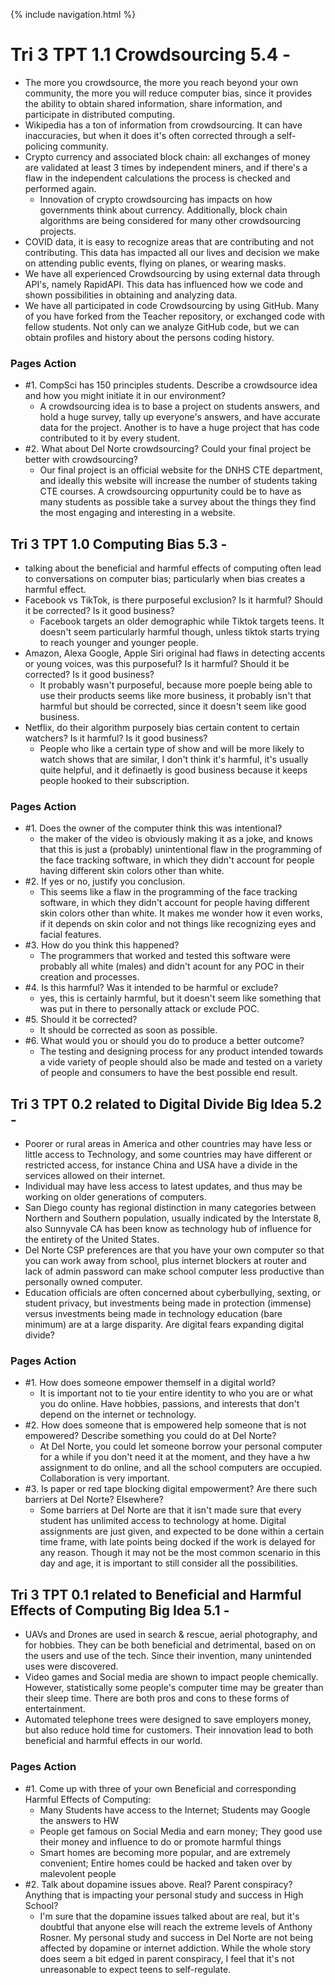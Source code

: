 {% include navigation.html %}


# Tri 3 TPT 1.1 Crowdsourcing 5.4 -
- The more you crowdsource, the more you reach beyond your own community, the more you will reduce computer bias, since it provides the ability to obtain shared information, share information, and participate in distributed computing.
- Wikipedia has a ton of information from crowdsourcing. It can have inaccuracies, but when it does it's often corrected through a self-policing community.
- Crypto currency and associated block chain: all exchanges of money are validated at least 3 times by independent miners, and if there's a flaw in the independent calculations the process is checked and performed again. 
  - Innovation of crypto crowdsourcing has impacts on how governments think about currency. Additionally, block chain algorithms are being considered for many other crowdsourcing projects.
- COVID data, it is easy to recognize areas that are contributing and not contributing. This data has impacted all our lives and decision we make on attending public events, flying on planes, or wearing masks. 
- We have all experienced Crowdsourcing by using external data through API's, namely RapidAPI. This data has influenced how we code and shown possibilities in obtaining and analyzing data.
- We have all participated in code Crowdsourcing by using GitHub. Many of you have forked from the Teacher repository, or exchanged code with fellow students. Not only can we analyze GitHub code, but we can obtain profiles and history about the persons coding history. 
### Pages Action
- #1. CompSci has 150 principles students. Describe a crowdsource idea and how you might initiate it in our environment?
  - A crowdsourcing idea is to base a project on students answers, and hold a huge survey, tally up everyone's answers, and have accurate data for the project. Another is to have a huge project that has code contributed to it by every student.
- #2. What about Del Norte crowdsourcing? Could your final project be better with crowdsourcing?
  - Our final project is an official website for the DNHS CTE department, and ideally this website will increase the number of students taking CTE courses. A crowdsourcing oppurtunity could be to have as many students as possible take a survey about the things they find the most engaging and interesting in a website.


## Tri 3 TPT 1.0 Computing Bias 5.3 -
- talking about the beneficial and harmful effects of computing often lead to conversations on computer bias; particularly when bias creates a harmful effect.
- Facebook vs TikTok, is there purposeful exclusion? Is it harmful? Should it be corrected? Is it good business?
  - Facebook targets an older demographic while Tiktok targets teens. It doesn't seem particularly harmful though, unless tiktok starts trying to reach younger and younger people.
- Amazon, Alexa Google, Apple Siri original had flaws in detecting accents or young voices, was this purposeful? Is it harmful? Should it be corrected? Is it good business?
  - It probably wasn't purposeful, because more poeple being able to use their products seems like more business, it probably isn't that harmful but should be corrected, since it doesn't seem like good business.
- Netflix, do their algorithm purposely bias certain content to certain watchers? Is it harmful? Is it good business?
  - People who like a certain type of show and will be more likely to watch shows that are similar, I don't think it's harmful, it's usually quite helpful, and it definaetly is good business because it keeps people hooked to their subscription.
### Pages Action
- #1. Does the owner of the computer think this was intentional?
  - the maker of the video is obviously making it as a joke, and knows that this is just a (probably) unintentional flaw in the programming of the face tracking software, in which they didn't account for people having different skin colors other than white. 
- #2. If yes or no, justify you conclusion.
  - This seems like a flaw in the programming of the face tracking software, in which they didn't account for people having different skin colors other than white. It makes me wonder how it even works, if it depends on skin color and not things like recognizing eyes and facial features.
- #3. How do you think this happened?
  - The programmers that worked and tested this software were probably all white (males) and didn't acount for any POC in their creation and processes.
- #4. Is this harmful? Was it intended to be harmful or exclude?
  - yes, this is certainly harmful, but it doesn't seem like something that was put in there to personally attack or exclude POC.
- #5. Should it be corrected?
  - It should be corrected as soon as possible.
- #6. What would you or should you do to produce a better outcome?
  - The testing and designing process for any product intended towards a vide variety of people should also be made and tested on a variety of people and consumers to have the best possible end result.


## Tri 3 TPT 0.2 related to Digital Divide Big Idea 5.2 -
- Poorer or rural areas in America and other countries may have less or little access to Technology, and some countries may have different or restricted access, for instance China and USA have a divide in the services allowed on their internet.
- Individual may have less access to latest updates, and thus may be working on older generations of computers.
- San Diego county has regional distinction in many categories between Northern and Southern population, usually indicated by the Interstate 8, also Sunnyvale CA has been know as technology hub of influence for the entirety of the United States.
- Del Norte CSP preferences are that you have your own computer so that you can work away from school, plus internet blockers at router and lack of admin password can make school computer less productive than personally owned computer.
- Education officials are often concerned about cyberbullying, sexting, or student privacy, but investments being made in protection (immense) versus investments being made in technology education (bare minimum) are at a large disparity. Are digital fears expanding digital divide?
### Pages Action
- #1. How does someone empower themself in a digital world?
  - It is important not to tie your entire identity to who you are or what you do online. Have hobbies, passions, and interests that don't depend on the internet or technology.
- #2. How does someone that is empowered help someone that is not empowered? Describe something you could do at Del Norte?
  - At Del Norte, you could let someone borrow your personal computer for a while if you don't need it at the moment, and they have a hw assignment to do online, and all the school computers are occupied. Collaboration is very important.
- #3. Is paper or red tape blocking digital empowerment? Are there such barriers at Del Norte? Elsewhere?
  - Some barriers at Del Norte are that it isn't made sure that every student has unlimited access to technology at home. Digital assignments are just given, and expected to be done within a certain time frame, with late points being docked if the work is delayed for any reason. Though it may not be the most common scenario in this day and age, it is important to still consider all the possibilities.


## Tri 3 TPT 0.1 related to Beneficial and Harmful Effects of Computing Big Idea 5.1 -
- UAVs and Drones are used in search & rescue, aerial photography, and for hobbies. They can be both beneficial and detrimental, based on on the users and use of the tech. Since their invention, many unintended uses were discovered.
- Video games and Social media are shown to impact people chemically. However, statistically some people's computer time may be greater than their sleep time. There are both pros and cons to these forms of entertainment.
- Automated telephone trees were designed to save employers money, but also reduce hold time for customers. Their innovation lead to both beneficial and harmful effects in our world.
### Pages Action
- #1. Come up with three of your own Beneficial and corresponding Harmful Effects of Computing:
  - Many Students have access to the Internet; Students may Google the answers to HW
  - People get famous on Social Media and earn money; They good use their money and influence to do or promote harmful things
  - Smart homes are becoming more popular, and are extremely convenient; Entire homes could be hacked and taken over by malevolent people
- #2. Talk about dopamine issues above. Real? Parent conspiracy? Anything that is impacting your personal study and success in High School?
  - I'm sure that the dopamine issues talked about are real, but it's doubtful that anyone else will reach the extreme levels of Anthony Rosner. My personal study and success in Del Norte are not being affected by dopamine or internet addiction. While the whole story does seem a bit edged in parent conspiracy, I feel that it's not unreasonable to expect teens to self-regulate.

